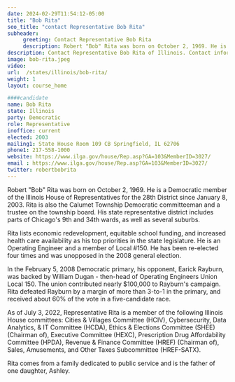 ```yaml
---
date: 2024-02-29T11:54:12-05:00
title: "Bob Rita"
seo_title: "contact Representative Bob Rita"
subheader:
     greeting: Contact Representative Bob Rita
     description: Robert "Bob" Rita was born on October 2, 1969. He is a Democratic member of the Illinois House of Representatives for the 28th District since January 8, 2003. Rita is also the Calumet Township Democratic committeeman and a trustee on the township board. His state representative district includes parts of Chicago's 9th and 34th wards, as well as several suburbs.
description: Contact Representative Bob Rita of Illinois. Contact information for Bob Rita includes email address, phone number, and mailing address.
image: bob-rita.jpeg
video:
url:  /states/illinois/bob-rita/
weight: 1
layout: course_home

####candidate
name: Bob Rita
state: Illinois
party: Democratic
role: Representative
inoffice: current
elected: 2003
mailing1: State House Room 109 CB Springfield, IL 62706
phone1: 217-558-1000
website: https://www.ilga.gov/house/Rep.asp?GA=103&MemberID=3027/
email : https://www.ilga.gov/house/Rep.asp?GA=103&MemberID=3027/
twitter: robertbobrita
---
```


Robert "Bob" Rita was born on October 2, 1969. He is a Democratic member of the Illinois House of Representatives for the 28th District since January 8, 2003. Rita is also the Calumet Township Democratic committeeman and a trustee on the township board. His state representative district includes parts of Chicago's 9th and 34th wards, as well as several suburbs.

Rita lists economic redevelopment, equitable school funding, and increased health care availability as his top priorities in the state legislature. He is an Operating Engineer and a member of Local #150. He has been re-elected four times and was unopposed in the 2008 general election.

In the February 5, 2008 Democratic primary, his opponent, Earick Rayburn, was backed by William Dugan - then-head of Operating Engineers Union Local 150. The union contributed nearly $100,000 to Rayburn's campaign. Rita defeated Rayburn by a margin of more than 3-to-1 in the primary, and received about 60% of the vote in a five-candidate race.

As of July 3, 2022, Representative Rita is a member of the following Illinois House committees: Cities & Villages Committee (HCIV), Cybersecurity, Data Analytics, & IT Committee (HCDA), Ethics & Elections Committee (SHEE) (Chairman of), Executive Committee (HEXC), Prescription Drug Affordability Committee (HPDA), Revenue & Finance Committee (HREF) (Chairman of), Sales, Amusements, and Other Taxes Subcommittee (HREF-SATX).

Rita comes from a family dedicated to public service and is the father of one daughter, Ashley.

